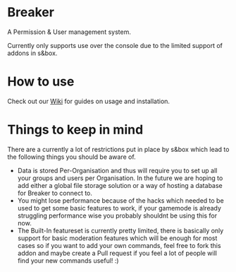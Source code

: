 # Breaker
A Permission & User management system.

Currently only supports use over the console due to the limited support of addons in s&box.

# How to use
Check out our [Wiki](https://github.com/AmperSoftware/breaker/wiki) for guides on usage and installation.

# Things to keep in mind
There are a currently a lot of restrictions put in place by s&box which lead to the following things you should be aware of.
- Data is stored Per-Organisation and thus will require you to set up all your groups and users per Organisation.
  In the future we are hoping to add either a global file storage solution or a way of hosting a database for Breaker to connect to.
- You might lose performance because of the hacks which needed to be used to get some basic features to work,
  if your gamemode is already struggling performance wise you probably shouldnt be using this for now.
- The Built-In featureset is currently pretty limited, there is basically only support for basic moderation features which will be enough for most cases
  so if you want to add your own commands, feel free to fork this addon and maybe create a Pull request if you feel a lot of people will find your new commands useful! :)
